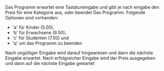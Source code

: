Das Programm erwartet eine Tastatureingabe und gibt je nach eingabe den Preis
für eine Kategorie aus, oder beendet Das Programm. Folgende Optionen sind
vorhanden:

 - 'a' für Kinder (5.00),
 - 'b' für Erwachsene (9.50),
 - 'c' für Studenten (7.50) und
 - 'q' um das Programm zu beenden

Nach ungültiger Eingabe wird darauf hingewiesen und dann die nächste Eingabe
erwartet. Nach erfolgreicher Eingabe wird der Preis ausgegeben und dann auf die
nächste Eingabe gewartet
